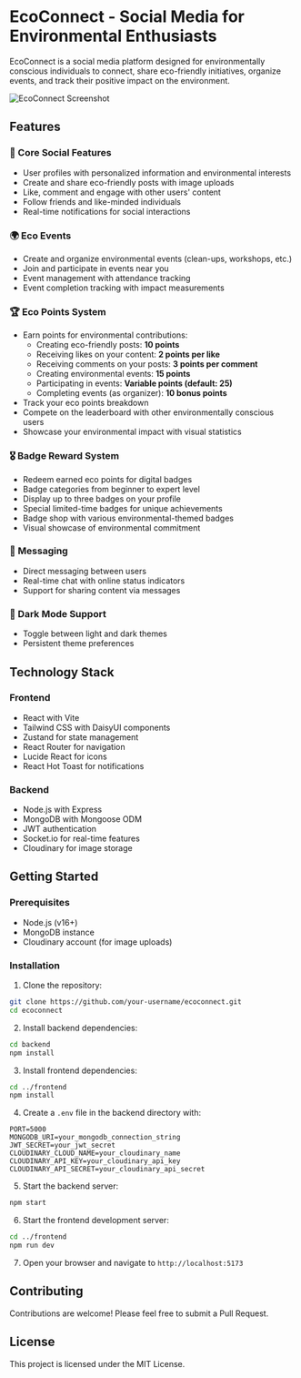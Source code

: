 # EcoConnect - Social Media for Environmental Enthusiasts

EcoConnect is a social media platform designed for environmentally conscious individuals to connect, share eco-friendly initiatives, organize events, and track their positive impact on the environment.

![EcoConnect Screenshot](./frontend/public/screenshot-for-readme.png)

## Features

### 📱 Core Social Features
- User profiles with personalized information and environmental interests
- Create and share eco-friendly posts with image uploads
- Like, comment and engage with other users' content
- Follow friends and like-minded individuals
- Real-time notifications for social interactions

### 🌍 Eco Events
- Create and organize environmental events (clean-ups, workshops, etc.)
- Join and participate in events near you
- Event management with attendance tracking
- Event completion tracking with impact measurements

### 🏆 Eco Points System
- Earn points for environmental contributions:
  - Creating eco-friendly posts: **10 points**
  - Receiving likes on your content: **2 points per like**
  - Receiving comments on your posts: **3 points per comment**
  - Creating environmental events: **15 points**
  - Participating in events: **Variable points (default: 25)**
  - Completing events (as organizer): **10 bonus points**
- Track your eco points breakdown
- Compete on the leaderboard with other environmentally conscious users
- Showcase your environmental impact with visual statistics

### 🎖️ Badge Reward System
- Redeem earned eco points for digital badges
- Badge categories from beginner to expert level
- Display up to three badges on your profile
- Special limited-time badges for unique achievements
- Badge shop with various environmental-themed badges
- Visual showcase of environmental commitment

### 💬 Messaging
- Direct messaging between users
- Real-time chat with online status indicators
- Support for sharing content via messages

### 🌙 Dark Mode Support
- Toggle between light and dark themes
- Persistent theme preferences

## Technology Stack

### Frontend
- React with Vite
- Tailwind CSS with DaisyUI components
- Zustand for state management
- React Router for navigation
- Lucide React for icons
- React Hot Toast for notifications

### Backend
- Node.js with Express
- MongoDB with Mongoose ODM
- JWT authentication
- Socket.io for real-time features
- Cloudinary for image storage

## Getting Started

### Prerequisites
- Node.js (v16+)
- MongoDB instance
- Cloudinary account (for image uploads)

### Installation

1. Clone the repository:
```bash
git clone https://github.com/your-username/ecoconnect.git
cd ecoconnect
```

2. Install backend dependencies:
```bash
cd backend
npm install
```

3. Install frontend dependencies:
```bash
cd ../frontend
npm install
```

4. Create a `.env` file in the backend directory with:
```
PORT=5000
MONGODB_URI=your_mongodb_connection_string
JWT_SECRET=your_jwt_secret
CLOUDINARY_CLOUD_NAME=your_cloudinary_name
CLOUDINARY_API_KEY=your_cloudinary_api_key
CLOUDINARY_API_SECRET=your_cloudinary_api_secret
```

5. Start the backend server:
```bash
npm start
```

6. Start the frontend development server:
```bash
cd ../frontend
npm run dev
```

7. Open your browser and navigate to `http://localhost:5173`

## Contributing

Contributions are welcome! Please feel free to submit a Pull Request.

## License

This project is licensed under the MIT License.
